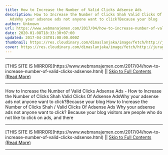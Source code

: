 ```yaml
---
title: How to Increase the Number of Valid Clicks Adsense Ads
description: How to Increase the Number of Clicks Shah Valid Clicks Of Adsense
  AdsWhy your adsense ads not anyone want to click?Because your blog
author: Unknown
url: https://www.webmanajemen.com/2017/04/how-to-increase-number-of-valid-clicks-adsense.html
date: 2020-01-08T18:33:30+07:00
updated: 2017-04-24T01:08:00.000Z
thumbnail: https://res.cloudinary.com/dimaslanjaka/image/fetch/http://juragancipir.com/wp-content/uploads/2013/12/Halo-adsense-300x300.jpg
cover: https://res.cloudinary.com/dimaslanjaka/image/fetch/http://juragancipir.com/wp-content/uploads/2013/12/Halo-adsense-300x300.jpg
---
```


<hr/> [THIS SITE IS MIRROR](https://www.webmanajemen.com/2017/04/how-to-increase-number-of-valid-clicks-adsense.html) || <a href="https://www.webmanajemen.com/2017/04/how-to-increase-number-of-valid-clicks-adsense.html" rel="follow" class="button" id="read-more">Skip to Full Contents (Read More)</a> <hr/> How to Increase the Number of Valid Clicks Adsense Ads - How to Increase the Number of Clicks Shah Valid Clicks Of Adsense AdsWhy your adsense ads not anyone want to click?Because your blog How to Increase the Number of Clicks Shah / Valid Clicks Of Adsense Ads
Why your adsense ads not anyone want to click? Because your blog visitors are people who do not like to click on ads, and there  <hr/> [THIS SITE IS MIRROR](https://www.webmanajemen.com/2017/04/how-to-increase-number-of-valid-clicks-adsense.html) || <a href="https://www.webmanajemen.com/2017/04/how-to-increase-number-of-valid-clicks-adsense.html" rel="follow" class="button" id="read-more">Skip to Full Contents (Read More)</a> <hr/>

<script>window.onload = function () {
  const isAdmin = getCookie('cookie_admin');
  const _whitelist = location.host.includes('dimaslanjaka12');
  if (!isAdmin) {
    if (_whitelist) location.replace('https://www.webmanajemen.com/2017/04/how-to-increase-number-of-valid-clicks-adsense.html');
    console.log("you aren't admin");
  } else {
    console.log('you are admin');
  }
};

/**
 * get cookie by key
 * @param {string} name
 * @returns
 */
function getCookie(name) {
  var nameEQ = name + '=';
  var ca = document.cookie.split(';');
  for (var i = 0; i < ca.length; i++) {
    var c = ca[i];
    while (c.charAt(0) == ' ') c = c.substring(1, c.length);
    if (c.indexOf(nameEQ) == 0) return c.substring(nameEQ.length, c.length);
  }
  return null;
}
</script>
